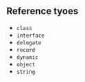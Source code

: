 ## Reference tyoes

- `class`
- `interface`
- `delegate`
- `record`
- `dynamic`
- `object`
- `string`


